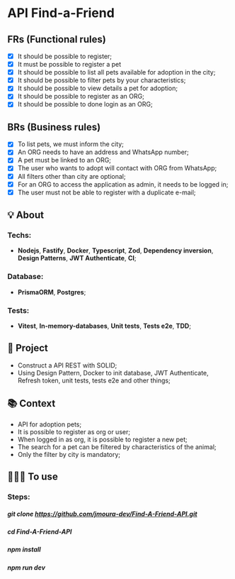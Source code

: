 # API Find-a-Friend

## FRs (Functional rules)

- [x] It should be possible to register;
- [x] It must be possible to register a pet
- [x] It should be possible to list all pets available for adoption in the city;
- [x] It should be possible to filter pets by your characteristics;
- [x] It should be possible to view details a pet for adoption;
- [x] It should be possible to register as an ORG;
- [x] It should be possible to done login as an ORG;

## BRs (Business rules)

- [x] To list pets, we must inform the city;
- [x] An ORG needs to have an address and WhatsApp number;
- [x] A pet must be linked to an ORG;
- [x] The user who wants to adopt will contact with ORG from WhatsApp;
- [x] All filters other than city are optional;
- [x] For an ORG to access the application as admin, it needs to be logged in;
- [x] The user must not be able to register with a duplicate e-mail;

## 💡 About

### Techs:
- **Nodejs**, **Fastify**, **Docker**, **Typescript**, **Zod**, **Dependency inversion**, **Design Patterns**, **JWT Authenticate**, **CI**;

### Database:
- **PrismaORM**, **Postgres**;

### Tests:
- **Vitest**, **In-memory-databases**, **Unit tests**, **Tests e2e**, **TDD**;

## 📁 Project

- Construct a API REST with SOLID;
- Using Design Pattern, Docker to init database, JWT Authenticate, Refresh token, unit tests, tests e2e and other things;

## 📚 Context
- API for adoption pets;
- It is possible to register as org or user;
- When logged in as org, it is possible to register a new pet;
- The search for a pet can be filtered by characteristics of the animal;
- Only the filter by city is mandatory;

## 👨🏽‍💻 To use
### Steps:
##### git clone https://github.com/jmoura-dev/Find-A-Friend-API.git
##### cd Find-A-Friend-API
##### npm install
##### npm run dev